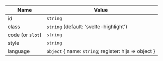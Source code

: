 | Name             | Value                                                 |
| ---------------- | ----------------------------------------------------- |
| id               | `string`                                              |
| class            | `string` (default: 'svelte-highlight')                |
| code (or `slot`) | `string`                                              |
| style            | `string`                                              |
| language         | `object` { name: `string`; register: hljs => object } |
